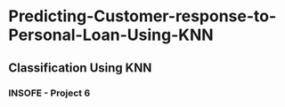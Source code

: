 # Predicting-Customer-response-to-Personal-Loan-Using-KNN
## Classification Using KNN
### INSOFE - Project 6
